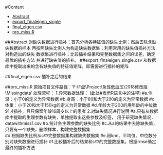 #Content

* [Abstract](##Abstract)
* [export_finaleigen_single](##export_finaleigen_single.csv)
* [final_eigen.csv](##final_eigen.csv)
* [pro_miss.R](##pro_miss.R)

##Abstract
    对缺失数据进行插补：首先分析各特征值的缺失比例；然后去除含缺失数据的样本
    再按照缺失比例人为构造缺失数据集；利用常用的缺失值插补方法对构造出的缺失
    数据集进行插补；比较插补结果和完整数据集之间的误差，确定最优的插补方法
    并进行缺失值的插补。
##export_finaleigen_single.csv
    从数据库中提取出来的含有缺失值的特征值矩阵，即需要进行插补的矩阵
    
##final_eigen.csv
    插补之后的结果
    
##pro_miss.R
    原始项目文件路径：‘F:\F盘\Project\急性低血压\2018修改版\Missingdata’
    处理流程：
    1.异常数据处理：  (此处#表示R语言中的注释)
        #a.体温：小于0的定义为异常数据
        #b.身高：小于80和大于200的定义为异常数据
        #c.体重：小于20和大于150kg的定义为异常数据
        #d.年龄大于200的用年龄的中位数91.4插补，且只保留年龄16周岁以上的患者
    2.对缺失情况进行说明
        #a.只有从数据库中提取的生理参数有缺失，单独提取出这些参数及标签，
            用于研究缺失情况，datawithmiss1.csv
        #b.统计各生理参数的缺失比例
        #c.从a的结果中去除缺失值，只要有一个缺失，删除样本，构建完整数据集   
        #d.根据缺失比例从c中完整数据集构建缺失数据集
        #e.用knn、平均值、中位数分别对缺失数据进行插补
        #f.比较插补后的结果和c中的完整数据集，根据rmse确定最终的插补方法